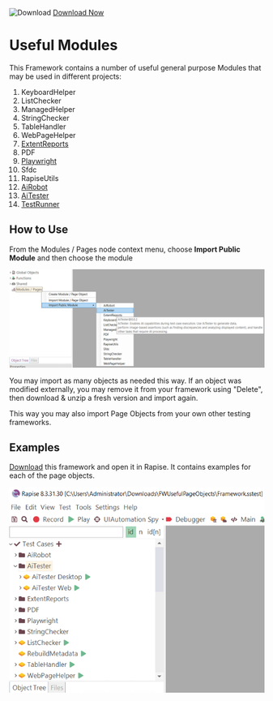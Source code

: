 ![Download](https://github.githubassets.com/images/icons/emoji/unicode/23ec.png?v8) [Download Now](https://inflectra.github.io/DownGit/#/home?url=https://github.com/Inflectra/rapise-powerpack/tree/master/FWUsefulPageObjects )

# Useful Modules

This Framework contains a number of useful general purpose Modules that may be used in different projects:

1. KeyboardHelper
2. ListChecker
3. ManagedHelper
4. StringChecker
5. TableHandler
6. WebPageHelper
7. [ExtentReports](https://www.inflectra.com/Support/KnowledgeBase/KB861.aspx)
8. PDF
9. [Playwright](https://www.inflectra.com/Support/KnowledgeBase/KB880.aspx)
10. Sfdc
11. RapiseUtils
12. [AiRobot](https://www.inflectra.com/Support/KnowledgeBase/KB884.aspx)
13. [AiTester](https://www.inflectra.com/Support/KnowledgeBase/KB883.aspx)
14. [TestRunner](https://www.inflectra.com/Support/KnowledgeBase/KB893.aspx)

## How to Use

From the Modules / Pages node context menu, choose **Import Public Module** and then choose the module

![Import Public Module](img/README_ImportPubModule.png)

You may import as many objects as needed this way. If an object was modified externally, you may remove it from your framework using "Delete", then download & unzip a fresh version and import again.

This way you may also import Page Objects from your own other testing frameworks.

## Examples

[Download](https://inflectra.github.io/DownGit/#/home?url=https://github.com/Inflectra/rapise-powerpack/tree/master/FWUsefulPageObjects) this framework and open it in Rapise. It contains examples for each of the page objects.

![Useful Module Examples](img/README_Examples.png)
